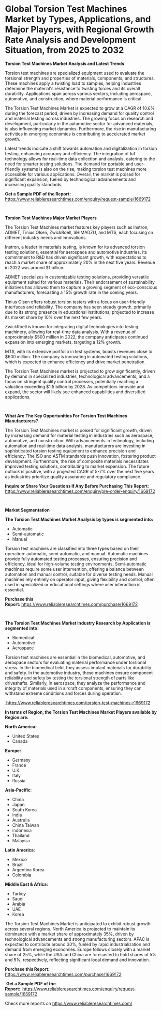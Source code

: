 <p><h1>Global Torsion Test Machines Market by Types, Applications, and Major Players, with Regional Growth Rate Analysis and Development Situation, from 2025 to 2032</h1></p><p><strong>Torsion Test Machines Market Analysis and Latest Trends</strong></p>
<p><p>Torsion test machines are specialized equipment used to evaluate the torsional strength and properties of materials, components, and structures. These machines apply a twisting load to samples, helping industries determine the material's resistance to twisting forces and its overall durability. Applications span across various sectors, including aerospace, automotive, and construction, where material performance is critical.</p><p>The Torsion Test Machines Market is expected to grow at a CAGR of 10.6% during the forecast period, driven by increasing demand for quality control and material testing across industries. The growing focus on research and development, particularly in the automotive sector for advanced materials, is also influencing market dynamics. Furthermore, the rise in manufacturing activities in emerging economies is contributing to accelerated market growth.</p><p>Latest trends indicate a shift towards automation and digitalization in torsion testing, enhancing accuracy and efficiency. The integration of IoT technology allows for real-time data collection and analysis, catering to the need for smarter testing solutions. The demand for portable and user-friendly systems is also on the rise, making torsion test machines more accessible for various applications. Overall, the market is poised for significant expansion, fueled by technological advancements and increasing quality standards.</p></p>
<p><strong>Get a Sample PDF of the Report:&nbsp;</strong> <a href="https://www.reliableresearchtimes.com/enquiry/request-sample/1669172?utm_campaign=2273&utm_medium=2&utm_source=Github&utm_content=ia&utm_term=08042025&utm_id=torsion-test-machines">https://www.reliableresearchtimes.com/enquiry/request-sample/1669172</a></p>
<p>&nbsp;</p>
<p><strong>Torsion Test Machines Major Market Players</strong></p>
<p><p>The Torsion Test Machines market features key players such as Instron, ADMET, Tinius Olsen, ZwickRoell, SHIMADZU, and MTS, each focusing on different industry needs and innovations. </p><p>Instron, a leader in materials testing, is known for its advanced torsion testing solutions, essential for aerospace and automotive industries. Its commitment to R&D has driven significant growth, with expectations to reach a market share of approximately 20% in the next five years. Revenue in 2022 was around $1 billion.</p><p>ADMET specializes in customizable testing solutions, providing versatile equipment suited for various materials. Their endorsement of sustainability initiatives has allowed them to capture a growing segment of eco-conscious manufacturers, forecasting a 15% growth rate in the coming years.</p><p>Tinius Olsen offers robust torsion testers with a focus on user-friendly interfaces and reliability. The company has seen steady growth, primarily due to its strong presence in educational institutions, projected to increase its market share by 10% over the next few years.</p><p>ZwickRoell is known for integrating digital technologies into testing machinery, allowing for real-time data analysis. With a revenue of approximately $500 million in 2022, the company anticipates continued expansion into emerging markets, targeting a 12% growth.</p><p>MTS, with its extensive portfolio in test systems, boasts revenues close to $600 million. The company is innovating in automated testing solutions, which is expected to enhance efficiency and drive market penetration.</p><p>The Torsion Test Machines market is projected to grow significantly, driven by demand in specialized industries, technological advancements, and a focus on stringent quality control processes, potentially reaching a valuation exceeding $1.5 billion by 2028. As competitors innovate and expand, the sector will likely see enhanced capabilities and diversified applications.</p></p>
<p>&nbsp;</p>
<p><strong>What Are The Key Opportunities For Torsion Test Machines Manufacturers?</strong></p>
<p><p>The Torsion Test Machines market is poised for significant growth, driven by increasing demand for material testing in industries such as aerospace, automotive, and construction. With advancements in technology, including automation and real-time data analysis, manufacturers are investing in sophisticated torsion testing equipment to enhance precision and efficiency. The ISO and ASTM standards push innovation, fostering product development. Furthermore, the rise of composite materials necessitates improved testing solutions, contributing to market expansion. The future outlook is positive, with a projected CAGR of 5-7% over the next five years as industries prioritize quality assurance and regulatory compliance.</p></p>
<p><strong>Inquire or Share Your Questions If Any Before Purchasing This Report:</strong> <a href="https://www.reliableresearchtimes.com/enquiry/pre-order-enquiry/1669172?utm_campaign=2273&utm_medium=2&utm_source=Github&utm_content=ia&utm_term=08042025&utm_id=torsion-test-machines">https://www.reliableresearchtimes.com/enquiry/pre-order-enquiry/1669172</a></p>
<p>&nbsp;</p>
<p><strong>Market Segmentation</strong></p>
<p><strong>The Torsion Test Machines Market Analysis by types is segmented into:</strong></p>
<p><ul><li>Automatic</li><li>Semi-automatic</li><li>Manual</li></ul></p>
<p><p>Torsion test machines are classified into three types based on their operation: automatic, semi-automatic, and manual. Automatic machines provide fully automated testing processes, ensuring precision and efficiency, ideal for high-volume testing environments. Semi-automatic machines require some user intervention, offering a balance between automation and manual control, suitable for diverse testing needs. Manual machines rely entirely on operator input, giving flexibility and control, often used in specialized or educational settings where user interaction is essential.</p></p>
<p><strong>Purchase this Report:&nbsp;</strong><a href="https://www.reliableresearchtimes.com/purchase/1669172?utm_campaign=2273&utm_medium=2&utm_source=Github&utm_content=ia&utm_term=08042025&utm_id=torsion-test-machines">https://www.reliableresearchtimes.com/purchase/1669172</a></p>
<p>&nbsp;</p>
<p><strong>The Torsion Test Machines Market Industry Research by Application is segmented into:</strong></p>
<p><ul><li>Biomedical</li><li>Automotive</li><li>Aerospace</li></ul></p>
<p><p>Torsion test machines are essential in the biomedical, automotive, and aerospace sectors for evaluating material performance under torsional stress. In the biomedical field, they assess implant materials for durability and safety. In the automotive industry, these machines ensure component reliability and safety by testing the torsional strength of parts like driveshafts. Similarly, in aerospace, they analyze the performance and integrity of materials used in aircraft components, ensuring they can withstand extreme conditions and forces during operation.</p></p>
<p><a href="https://www.reliableresearchtimes.com/torsion-test-machines-r1669172?utm_campaign=2273&utm_medium=2&utm_source=Github&utm_content=ia&utm_term=08042025&utm_id=torsion-test-machines">&nbsp;https://www.reliableresearchtimes.com/torsion-test-machines-r1669172</a></p>
<p><strong>In terms of Region, the Torsion Test Machines Market Players available by Region are:</strong></p>
<p>
    <p> <strong> North America: </strong>
        <ul>
            <li>United States</li>
            <li>Canada</li>
        </ul>
        </p> 
    <p> <strong> Europe: </strong>
        <ul>
            <li>Germany</li>
            <li>France</li>
            <li>U.K.</li>
            <li>Italy</li>
            <li>Russia</li>
        </ul>
        </p> 
    <p> <strong> Asia-Pacific: </strong>
        <ul>
            <li>China</li>
            <li>Japan</li>
            <li>South Korea</li>
            <li>India</li>
            <li>Australia</li>
            <li>China Taiwan</li>
            <li>Indonesia</li>
            <li>Thailand</li>
            <li>Malaysia</li>
        </ul>
        </p> 
    <p> <strong> Latin America: </strong>
        <ul>
            <li>Mexico</li>
            <li>Brazil</li>
            <li>Argentina Korea</li>
            <li>Colombia</li>
        </ul>
        </p> 
    <p> <strong> Middle East & Africa: </strong>
        <ul>
            <li>Turkey</li>
            <li>Saudi</li>
            <li>Arabia</li>
            <li>UAE</li>
            <li>Korea</li>
        </ul>
    </p>
    </p>
<p><p>The Torsion Test Machines Market is anticipated to exhibit robust growth across several regions. North America is projected to maintain its dominance with a market share of approximately 35%, driven by technological advancements and strong manufacturing sectors. APAC is expected to contribute around 30%, fueled by rapid industrialization and demand from emerging economies. Europe follows closely with a market share of 25%, while the USA and China are forecasted to hold shares of 5% and 5%, respectively, reflecting significant local demand and innovation.</p></p>
<p><strong>Purchase this Report: </strong><a href="https://www.reliableresearchtimes.com/purchase/1669172?utm_campaign=2273&utm_medium=2&utm_source=Github&utm_content=ia&utm_term=08042025&utm_id=torsion-test-machines">https://www.reliableresearchtimes.com/purchase/1669172</a></p>
<p>&nbsp;<strong>Get a Sample PDF of the Report:&nbsp;&nbsp;</strong><a href="https://www.reliableresearchtimes.com/enquiry/request-sample/1669172?utm_campaign=2273&utm_medium=2&utm_source=Github&utm_content=ia&utm_term=08042025&utm_id=torsion-test-machines">https://www.reliableresearchtimes.com/enquiry/request-sample/1669172</a></p>
<p><strong></strong></p>
<p>Check more reports on <a href="https://www.reliableresearchtimes.com/?utm_campaign=2273&utm_medium=2&utm_source=Github&utm_content=ia&utm_term=08042025&utm_id=torsion-test-machines">https://www.reliableresearchtimes.com/</a></p>